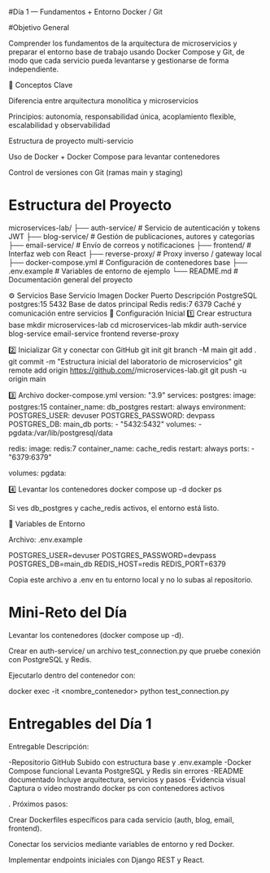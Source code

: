 #Día 1 — Fundamentos + Entorno Docker / Git

#Objetivo General

Comprender los fundamentos de la arquitectura de microservicios y preparar el entorno base de trabajo usando Docker Compose y Git, de modo que cada servicio pueda levantarse y gestionarse de forma independiente.

🧠 Conceptos Clave

Diferencia entre arquitectura monolítica y microservicios

Principios: autonomía, responsabilidad única, acoplamiento flexible, escalabilidad y observabilidad

Estructura de proyecto multi-servicio

Uso de Docker + Docker Compose para levantar contenedores

Control de versiones con Git (ramas main y staging)

# Estructura del Proyecto
microservices-lab/
├── auth-service/       # Servicio de autenticación y tokens JWT
├── blog-service/       # Gestión de publicaciones, autores y categorías
├── email-service/      # Envío de correos y notificaciones
├── frontend/           # Interfaz web con React
├── reverse-proxy/      # Proxy inverso / gateway local
├── docker-compose.yml  # Configuración de contenedores base
├── .env.example        # Variables de entorno de ejemplo
└── README.md           # Documentación general del proyecto

⚙️ Servicios Base
Servicio	Imagen Docker	Puerto	Descripción
PostgreSQL	postgres:15	5432	Base de datos principal
Redis	redis:7	6379	Caché y comunicación entre servicios
🔧 Configuración Inicial
1️⃣ Crear estructura base
mkdir microservices-lab
cd microservices-lab
mkdir auth-service blog-service email-service frontend reverse-proxy

2️⃣ Inicializar Git y conectar con GitHub
git init
git branch -M main
git add .
git commit -m "Estructura inicial del laboratorio de microservicios"
git remote add origin https://github.com/<tu-org>/microservices-lab.git
git push -u origin main

3️⃣ Archivo docker-compose.yml
version: "3.9"
services:
  postgres:
    image: postgres:15
    container_name: db_postgres
    restart: always
    environment:
      POSTGRES_USER: devuser
      POSTGRES_PASSWORD: devpass
      POSTGRES_DB: main_db
    ports:
      - "5432:5432"
    volumes:
      - pgdata:/var/lib/postgresql/data

  redis:
    image: redis:7
    container_name: cache_redis
    restart: always
    ports:
      - "6379:6379"

volumes:
  pgdata:

4️⃣ Levantar los contenedores
docker compose up -d
docker ps

Si ves db_postgres y cache_redis activos, el entorno está listo.

🔐 Variables de Entorno

Archivo: .env.example

POSTGRES_USER=devuser
POSTGRES_PASSWORD=devpass
POSTGRES_DB=main_db
REDIS_HOST=redis
REDIS_PORT=6379


Copia este archivo a .env en tu entorno local y no lo subas al repositorio.

# Mini-Reto del Día

Levantar los contenedores (docker compose up -d).

Crear en auth-service/ un archivo test_connection.py que pruebe conexión con PostgreSQL y Redis.

Ejecutarlo dentro del contenedor con:

docker exec -it <nombre_contenedor> python test_connection.py

# Entregables del Día 1

Entregable	Descripción:

-Repositorio GitHub	Subido con estructura base y .env.example
-Docker Compose funcional	Levanta PostgreSQL y Redis sin errores
-README documentado	Incluye arquitectura, servicios y pasos
-Evidencia visual	Captura o video mostrando docker ps con contenedores activos

. Próximos pasos:

Crear Dockerfiles específicos para cada servicio (auth, blog, email, frontend).

Conectar los servicios mediante variables de entorno y red Docker.

Implementar endpoints iniciales con Django REST y React.
